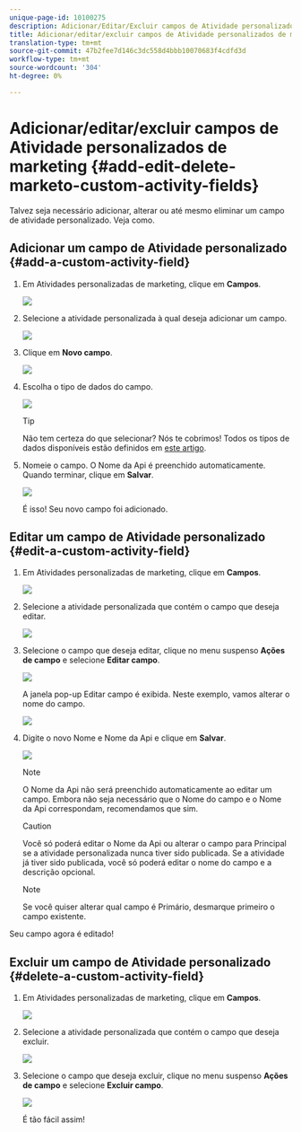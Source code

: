 ```yaml
---
unique-page-id: 10100275
description: Adicionar/Editar/Excluir campos de Atividade personalizados de marketing - Documentos de marketing - Documentação do produto
title: Adicionar/editar/excluir campos de Atividade personalizados de marketing
translation-type: tm+mt
source-git-commit: 47b2fee7d146c3dc558d4bbb10070683f4cdfd3d
workflow-type: tm+mt
source-wordcount: '304'
ht-degree: 0%

---
```



# Adicionar/editar/excluir campos de Atividade personalizados de marketing {#add-edit-delete-marketo-custom-activity-fields}

Talvez seja necessário adicionar, alterar ou até mesmo eliminar um campo de atividade personalizado. Veja como.

## Adicionar um campo de Atividade personalizado {#add-a-custom-activity-field}

1. Em Atividades personalizadas de marketing, clique em **Campos**.

   ![](assets/one-3.png)

1. Selecione a atividade personalizada à qual deseja adicionar um campo.

   ![](assets/two-3.png)

1. Clique em **Novo campo**.

   ![](assets/three-3.png)

1. Escolha o tipo de dados do campo.

   ![](assets/four-3.png)

   >[!TIP]
   >
   >Não tem certeza do que selecionar? Nós te cobrimos! Todos os tipos de dados disponíveis estão definidos em [este artigo](../../../product-docs/administration/field-management/custom-field-type-glossary.md).

1. Nomeie o campo. O Nome da Api é preenchido automaticamente. Quando terminar, clique em **Salvar**.

   ![](assets/five-3.png)

   É isso! Seu novo campo foi adicionado.

## Editar um campo de Atividade personalizado {#edit-a-custom-activity-field}

1. Em Atividades personalizadas de marketing, clique em **Campos**.

   ![](assets/one-3.png)

1. Selecione a atividade personalizada que contém o campo que deseja editar.

   ![](assets/seven.png)

1. Selecione o campo que deseja editar, clique no menu suspenso **Ações de campo** e selecione **Editar campo**.

   ![](assets/eight.png)

   A janela pop-up Editar campo é exibida. Neste exemplo, vamos alterar o nome do campo.

   ![](assets/nine.png)

1. Digite o novo Nome e Nome da Api e clique em **Salvar**.

   ![](assets/ten.png)

   >[!NOTE]
   >
   >O Nome da Api não será preenchido automaticamente ao editar um campo. Embora não seja necessário que o Nome do campo e o Nome da Api correspondam, recomendamos que sim.

   >[!CAUTION]
   >
   >Você só poderá editar o Nome da Api ou alterar o campo para Principal se a atividade personalizada nunca tiver sido publicada. Se a atividade já tiver sido publicada, você só poderá editar o nome do campo e a descrição opcional.

   >[!NOTE]
   >
   >Se você quiser alterar qual campo é Primário, desmarque primeiro o campo existente.

Seu campo agora é editado!

## Excluir um campo de Atividade personalizado {#delete-a-custom-activity-field}

1. Em Atividades personalizadas de marketing, clique em **Campos**.

   ![](assets/one-3.png)

1. Selecione a atividade personalizada que contém o campo que deseja excluir.

   ![](assets/twelve.png)

1. Selecione o campo que deseja excluir, clique no menu suspenso **Ações de campo** e selecione **Excluir campo**.

   ![](assets/thirteen.png)

   É tão fácil assim!

